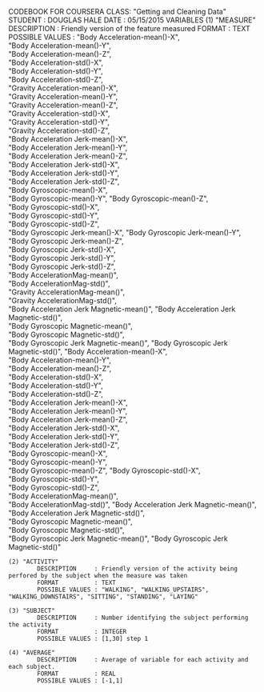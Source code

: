 CODEBOOK FOR COURSERA CLASS: "Getting and Cleaning Data"
STUDENT	: 	DOUGLAS HALE
DATE	:	05/15/2015
VARIABLES
	(1) "MEASURE"
			DESCRIPTION		: Friendly version of the feature measured
			FORMAT			: TEXT
			POSSIBLE VALUES	:
				"Body Acceleration-mean()-X", 				
				"Body Acceleration-mean()-Y", 				
				"Body Acceleration-mean()-Z", 		
				"Body Acceleration-std()-X", 			
				"Body Acceleration-std()-Y",  
				"Body Acceleration-std()-Z",   				
				"Gravity Acceleration-mean()-X",    		
				"Gravity Acceleration-mean()-Y", 	
				"Gravity Acceleration-mean()-Z", 		
				"Gravity Acceleration-std()-X",    
				"Gravity Acceleration-std()-Y", 			
				"Gravity Acceleration-std()-Z", 			
				"Body Acceleration Jerk-mean()-X", 	
				"Body Acceleration Jerk-mean()-Y", 		
				"Body Acceleration Jerk-mean()-Z",  
				"Body Acceleration Jerk-std()-X",    		
				"Body Acceleration Jerk-std()-Y",   		
				"Body Acceleration Jerk-std()-Z", 	
				"Body Gyroscopic-mean()-X", 	 		
				"Body Gyroscopic-mean()-Y", 
				"Body Gyroscopic-mean()-Z", 				
				"Body Gyroscopic-std()-X",  				
				"Body Gyroscopic-std()-Y", 			
				"Body Gyroscopic-std()-Z",  	 		
				"Body Gyroscopic Jerk-mean()-X", 
				"Body Gyroscopic Jerk-mean()-Y",  			
				"Body Gyroscopic Jerk-mean()-Z", 			
				"Body Gyroscopic Jerk-std()-X", 	
				"Body Gyroscopic Jerk-std()-Y",   		
				"Body Gyroscopic Jerk-std()-Z",  
				"Body AccelerationMag-mean()", 				
				"Body AccelerationMag-std()",    			
				"Gravity AccelerationMag-mean()", 	
				"Gravity AccelerationMag-std()", 		
				"Body Acceleration Jerk Magnetic-mean()", 
				"Body Acceleration Jerk Magnetic-std()", 	
				"Body Gyroscopic Magnetic-mean()",  		
				"Body Gyroscopic Magnetic-std()", 	
				"Body Gyroscopic Jerk Magnetic-mean()", 
				"Body Gyroscopic Jerk Magnetic-std()", 
				"Body Acceleration-mean()-X", 				
				"Body Acceleration-mean()-Y",    			
				"Body Acceleration-mean()-Z", 		
				"Body Acceleration-std()-X", 			
				"Body Acceleration-std()-Y",  
				"Body Acceleration-std()-Z", 				
				"Body Acceleration Jerk-mean()-X",  		
				"Body Acceleration Jerk-mean()-Y", 	
				"Body Acceleration Jerk-mean()-Z", 		
				"Body Acceleration Jerk-std()-X",   
				"Body Acceleration Jerk-std()-Y",    		
				"Body Acceleration Jerk-std()-Z",   		
				"Body Gyroscopic-mean()-X", 		
				"Body Gyroscopic-mean()-Y", 			
				"Body Gyroscopic-mean()-Z", 
				"Body Gyroscopic-std()-X",  				
				"Body Gyroscopic-std()-Y",  				
				"Body Gyroscopic-std()-Z", 			
				"Body AccelerationMag-mean()", 			
				"Body AccelerationMag-std()", 
				"Body Acceleration Jerk Magnetic-mean()", 	
				"Body Acceleration Jerk Magnetic-std()",	
				"Body Gyroscopic Magnetic-mean()", 	
				"Body Gyroscopic Magnetic-std()", 		
				"Body Gyroscopic Jerk Magnetic-mean()",
				"Body Gyroscopic Jerk Magnetic-std()"			
				
		
	(2) "ACTIVITY" 	
			DESCRIPTION		: Friendly version of the activity being perfored by the subject when the measure was taken
			FORMAT			: TEXT
			POSSIBLE VALUES	: "WALKING", "WALKING_UPSTAIRS", "WALKING_DOWNSTAIRS", "SITTING", "STANDING", "LAYING"

	(3) "SUBJECT" 	
			DESCRIPTION		: Number identifying the subject performing the activity
			FORMAT			: INTEGER
			POSSIBLE VALUES	: [1,30] step 1 
	
	(4) "AVERAGE" 	
			DESCRIPTION		: Average of variable for each activity and each subject.
			FORMAT			: REAL
			POSSIBLE VALUES	: [-1,1]
